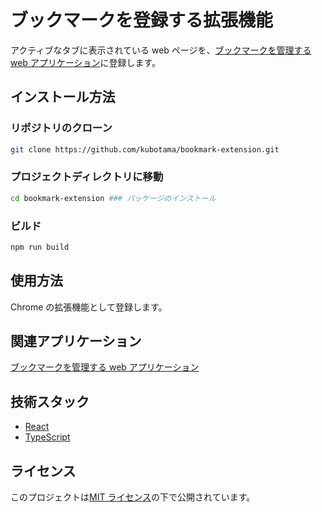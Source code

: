 # ブックマークを登録する拡張機能

アクティブなタブに表示されている web ページを、[ブックマークを管理する web アプリケーション](https://github.com/kubotama/linkpage)に登録します。

## インストール方法

### リポジトリのクローン

```bash
git clone https://github.com/kubotama/bookmark-extension.git
```

### プロジェクトディレクトリに移動

```bash
cd bookmark-extension ### パッケージのインストール
```

### ビルド

```bash
npm run build
```

## 使用方法

Chrome の拡張機能として登録します。

## 関連アプリケーション

[ブックマークを管理する web アプリケーション](https://github.com/kubotama/linkpage)

## 技術スタック

- [React](https://reactjs.org/)
- [TypeScript](https://www.typescriptlang.org/)

## ライセンス

このプロジェクトは[MIT ライセンス](LICENSE)の下で公開されています。
